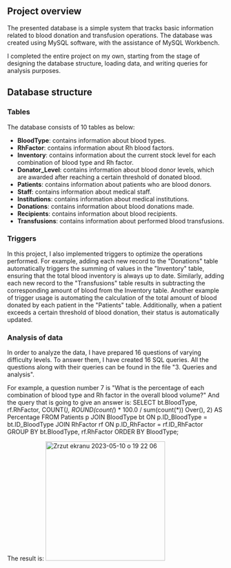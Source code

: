 ## Project overview
The presented database is a simple system that tracks basic information related to blood donation and transfusion operations.
The database was created using MySQL software, with the assistance of MySQL Workbench.

I completed the entire project on my own, starting from the stage of designing the database structure, loading data, and writing queries for analysis purposes.

## Database structure

### Tables
The database consists of 10 tables as below:
- **BloodType**: contains information about blood types.
- **RhFactor**: contains information about Rh blood factors.
- **Inventory**: contains information about the current stock level for each combination of blood type and Rh factor.
- **Donator_Level**: contains information about blood donor levels, which are awarded after reaching a certain threshold of donated blood.
- **Patients**: contains information about patients who are blood donors.
- **Staff**: contains information about medical staff.
- **Institutions**: contains information about medical institutions.
- **Donations**: contains information about blood donations made.
- **Recipients**: contains information about blood recipients.
- **Transfusions**: contains information about performed blood transfusions.

### Triggers
In this project, I also implemented triggers to optimize the operations performed.
For example, adding each new record to the "Donations" table automatically triggers the summing of values in the "Inventory" table, ensuring that the total blood inventory is always up to date. Similarly, adding each new record to the "Transfusions" table results in subtracting the corresponding amount of blood from the Inventory table.
Another example of trigger usage is automating the calculation of the total amount of blood donated by each patient in the "Patients" table. Additionally, when a patient exceeds a certain threshold of blood donation, their status is automatically updated.

### Analysis of data
In order to analyze the data, I have prepared 16 questions of varying difficulty levels. To answer them, I have created 16 SQL queries. All the questions along with their queries can be found in the file "3. Queries and analysis".

For example, a question number 7 is "What is the percentage of each combination of blood type and Rh factor in the overall blood volume?"
And the query that is going to give an answer is:
SELECT
	bt.BloodType,
    rf.RhFactor,
    COUNT(*),
    ROUND(count(*) * 100.0 / sum(count(*)) Over(), 2) AS Percentage
FROM Patients p
	JOIN BloodType bt
		ON p.ID_BloodType = bt.ID_BloodType
	JOIN RhFactor rf
		ON p.ID_RhFactor = rf.ID_RhFactor
GROUP BY bt.BloodType, rf.RhFactor
ORDER BY BloodType;

The result is:
<img width="277" alt="Zrzut ekranu 2023-05-10 o 19 22 06" src="https://github.com/AdamPietrzyk/SQL-Projects/assets/127242593/ae07f107-efb9-40ff-ac97-2c5585280ebb">


